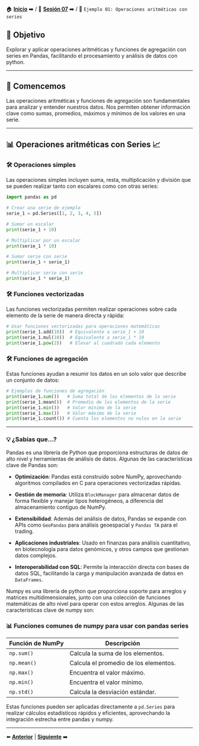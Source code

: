 🏠 [**Inicio**](../../Readme.md) ➡️ / 📖 [**Sesión 07**](../Readme.md) ➡️ / 📝 `Ejemplo 01: Operaciones aritméticas con series`

## 🎯 Objetivo

Explorar y aplicar operaciones aritméticas y funciones de agregación con series en Pandas, facilitando el procesamiento y análisis de datos con python.

---

## 🚀 Comencemos

Las operaciones aritméticas y funciones de agregación son fundamentales para analizar y entender nuestros datos. Nos permiten obtener información clave como sumas, promedios, máximos y mínimos de los valores en una serie.

---

## 📊 **Operaciones aritméticas con Series** 📈

### 🛠️ **Operaciones simples**

Las operaciones simples incluyen suma, resta, multiplicación y división que se pueden realizar tanto con escalares como con otras series:

```python
import pandas as pd

# Crear una serie de ejemplo
serie_1 = pd.Series([1, 2, 3, 4, 5])

# Sumar un escalar
print(serie_1 + 10)

# Multiplicar por un escalar
print(serie_1 * 10)

# Sumar serie con serie
print(serie_1 + serie_1)

# Multiplicar serie con serie
print(serie_1 * serie_1)
```

### 🛠️ **Funciones vectorizadas**

Las funciones vectorizadas permiten realizar operaciones sobre cada elemento de la serie de manera directa y rápida:

```python
# Usar funciones vectorizadas para operaciones matemáticas
print(serie_1.add(10))  # Equivalente a serie_1 + 10
print(serie_1.mul(10))  # Equivalente a serie_1 * 10
print(serie_1.pow(2))   # Elevar al cuadrado cada elemento
```

### 🛠️ **Funciones de agregación**

Estas funciones ayudan a resumir los datos en un solo valor que describe un conjunto de datos:

```python
# Ejemplos de funciones de agregación
print(serie_1.sum())   # Suma total de los elementos de la serie
print(serie_1.mean())  # Promedio de los elementos de la serie
print(serie_1.min())   # Valor mínimo de la serie
print(serie_1.max())   # Valor máximo de la serie
print(serie_1.count()) # Cuenta los elementos no nulos en la serie
```

---

### 💡 **¿Sabías que...?**

Pandas es una librería de Python que proporciona estructuras de datos de alto nivel y herramientas de análisis de datos. Algunas de las características clave de Pandas son:

- **Optimización**: Pandas está construido sobre NumPy, aprovechando algoritmos compilados en C para operaciones vectorizadas rápidas.

- **Gestión de memoria**: Utiliza `BlockManager` para almacenar datos de forma flexible y manejar tipos heterogéneos, a diferencia del almacenamiento contiguo de NumPy.

- **Extensibilidad**: Además del análisis de datos, Pandas se expande con APIs como `GeoPandas` para análisis geoespacial y `Pandas TA` para el trading.

- **Aplicaciones industriales**: Usado en finanzas para análisis cuantitativo, en biotecnología para datos genómicos, y otros campos que gestionan datos complejos.

- **Interoperabilidad con SQL**: Permite la interacción directa con bases de datos SQL, facilitando la carga y manipulación avanzada de datos en `DataFrames`.

Numpy es una librería de python que proporciona soporte para arreglos y matrices multidimensionales, junto con una colección de funciones matemáticas de alto nivel para operar con estos arreglos. Algunas de las características clave de numpy son:


### 📊 **Funciones comunes de numpy para usar con pandas series**

| Función de NumPy   | Descripción                                 |
|--------------------|---------------------------------------------|
| `np.sum()`         | Calcula la suma de los elementos.           |
| `np.mean()`        | Calcula el promedio de los elementos.       |
| `np.max()`         | Encuentra el valor máximo.                  |
| `np.min()`         | Encuentra el valor mínimo.                  |
| `np.std()`         | Calcula la desviación estándar.             |

Estas funciones pueden ser aplicadas directamente a `pd.Series` para realizar cálculos estadísticos rápidos y eficientes, aprovechando la integración estrecha entre pandas y numpy.

---

⬅️ [**Anterior**](../Readme.md) | [**Siguiente**](../Ejemplo-02/Readme.md) ➡️
